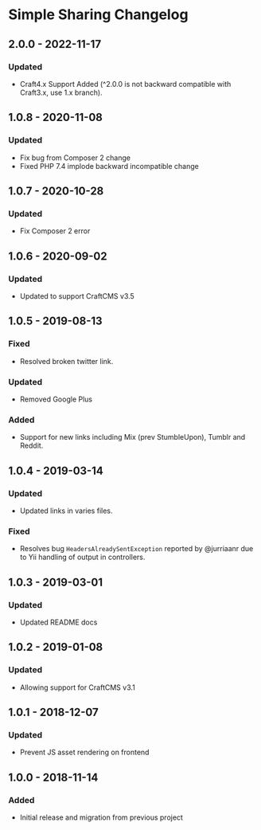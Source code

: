 # Simple Sharing Changelog

## 2.0.0 - 2022-11-17
### Updated
- Craft4.x Support Added (^2.0.0 is not backward compatible with Craft3.x, use 1.x branch).

## 1.0.8 - 2020-11-08

### Updated
- Fix bug from Composer 2 change
- Fixed PHP 7.4 implode backward incompatible change

## 1.0.7 - 2020-10-28

### Updated
- Fix Composer 2 error
    
## 1.0.6 - 2020-09-02

### Updated
- Updated to support CraftCMS v3.5
    
## 1.0.5 - 2019-08-13

### Fixed
- Resolved broken twitter link.
    
### Updated
- Removed Google Plus

### Added
- Support for new links including Mix (prev StumbleUpon), Tumblr and Reddit.

## 1.0.4 - 2019-03-14

### Updated
- Updated links in varies files.

### Fixed
- Resolves bug `HeadersAlreadySentException` reported by @jurriaanr due to Yii handling of output in controllers.

## 1.0.3 - 2019-03-01

### Updated
- Updated README docs

## 1.0.2 - 2019-01-08

### Updated
- Allowing support for CraftCMS v3.1

## 1.0.1 - 2018-12-07

### Updated
- Prevent JS asset rendering on frontend

## 1.0.0 - 2018-11-14

### Added
- Initial release and migration from previous project
